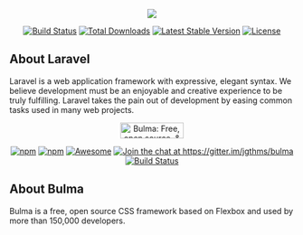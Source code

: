 <p align="center"><a href="https://laravel.com/"><img src="https://laravel.com/assets/img/components/logo-laravel.svg"></a></p>

<p align="center">
<a href="https://travis-ci.org/laravel/framework"><img src="https://travis-ci.org/laravel/framework.svg" alt="Build Status"></a>
<a href="https://packagist.org/packages/laravel/framework"><img src="https://poser.pugx.org/laravel/framework/d/total.svg" alt="Total Downloads"></a>
<a href="https://packagist.org/packages/laravel/framework"><img src="https://poser.pugx.org/laravel/framework/v/stable.svg" alt="Latest Stable Version"></a>
<a href="https://packagist.org/packages/laravel/framework"><img src="https://poser.pugx.org/laravel/framework/license.svg" alt="License"></a>
</p>

## About Laravel

Laravel is a web application framework with expressive, elegant syntax. We believe development must be an enjoyable and creative experience to be truly fulfilling. Laravel takes the pain out of development by easing common tasks used in many web projects.

<p align="center"><a href="https://bulma.io/"><img src="https://bulma.io/images/bulma-logo.png" alt="Bulma: Free, open source, &amp; modern CSS framework based on Flexbox" width="112" height="28"></a></p>

<p align="center">
              <a href="https://www.npmjs.com/package/bulma" rel="nofollow"><img src="https://camo.githubusercontent.com/348c2a36b115aa017b544c8bf92e4f5b81919e25/68747470733a2f2f696d672e736869656c64732e696f2f6e706d2f762f62756c6d612e737667" alt="npm" data-canonical-src="https://img.shields.io/npm/v/bulma.svg" style="max-width:100%;"></a>
<a href="https://www.npmjs.com/package/bulma" rel="nofollow"><img src="https://camo.githubusercontent.com/793453fd8ae88c83a889c576a6c3102e7f653374/68747470733a2f2f696d672e736869656c64732e696f2f6e706d2f646d2f62756c6d612e737667" alt="npm" data-canonical-src="https://img.shields.io/npm/dm/bulma.svg" style="max-width:100%;"></a>
<a href="https://github.com/awesome-css-group/awesome-css"><img src="https://camo.githubusercontent.com/13c4e50d88df7178ae1882a203ed57b641674f94/68747470733a2f2f63646e2e7261776769742e636f6d2f73696e647265736f726875732f617765736f6d652f643733303566333864323966656437386661383536353265336136336531353464643865383832392f6d656469612f62616467652e737667" alt="Awesome" data-canonical-src="https://cdn.rawgit.com/sindresorhus/awesome/d7305f38d29fed78fa85652e3a63e154dd8e8829/media/badge.svg" style="max-width:100%;"></a>
<a href="https://gitter.im/jgthms/bulma" rel="nofollow"><img src="https://camo.githubusercontent.com/b5bbb3cbe58d8c45d2c9d7ceafa99944e95a550c/68747470733a2f2f6261646765732e6769747465722e696d2f6a6774686d732f62756c6d612e737667" alt="Join the chat at https://gitter.im/jgthms/bulma" data-canonical-src="https://badges.gitter.im/jgthms/bulma.svg" style="max-width:100%;"></a>
<a href="https://travis-ci.org/jgthms/bulma" rel="nofollow"><img src="https://camo.githubusercontent.com/285e6f7cc958768250b3a9a817a9f6aa95f2014f/68747470733a2f2f7472617669732d63692e6f72672f6a6774686d732f62756c6d612e7376673f6272616e63683d6d6173746572" alt="Build Status" data-canonical-src="https://travis-ci.org/jgthms/bulma.svg?branch=master" style="max-width:100%;"></a>
</p>

## About Bulma

Bulma is a free, open source CSS framework based on Flexbox and used by more than 150,000 developers.
